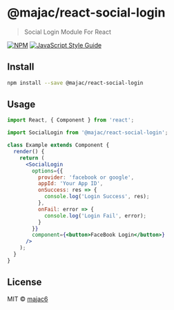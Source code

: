 # @majac/react-social-login

> Social Login Module For React

[![NPM](https://img.shields.io/npm/v/@majac/react-social-login.svg)](https://www.npmjs.com/package/@majac/react-social-login) [![JavaScript Style Guide](https://img.shields.io/badge/code_style-standard-brightgreen.svg)](https://standardjs.com)

## Install

```bash
npm install --save @majac/react-social-login
```

## Usage

```jsx
import React, { Component } from 'react';

import SocialLogin from '@majac/react-social-login';

class Example extends Component {
  render() {
    return (
      <SocialLogin
        options={{
          provider: 'facebook or google',
          appId: 'Your App ID',
          onSuccess: res => {
            console.log('Login Success', res);
          },
          onFail: error => {
            console.log('Login Fail', error);
          }
        }}
        component={<button>FaceBook Login</button>}
      />
    );
  }
}
```

## License

MIT © [majac6](https://github.com/majac6)
